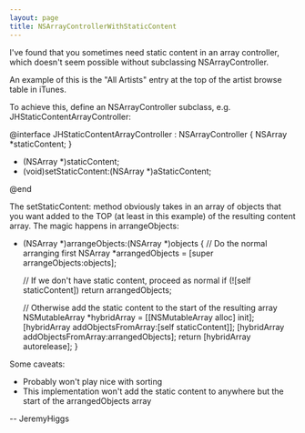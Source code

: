 ```yaml
---
layout: page
title: NSArrayControllerWithStaticContent
---
```


I've found that you sometimes need static content in an array controller, which doesn't seem possible without subclassing NSArrayController.

An example of this is the "All Artists" entry at the top of the artist browse table in iTunes.

To achieve this, define an NSArrayController subclass, e.g. JHStaticContentArrayController:

    
@interface JHStaticContentArrayController : NSArrayController
{
	NSArray *staticContent;
}

- (NSArray *)staticContent;
- (void)setStaticContent:(NSArray *)aStaticContent;

@end


The setStaticContent: method obviously takes in an array of objects that you want added to the TOP (at least in this example) of the resulting content array. The magic happens in arrangeObjects:

    
- (NSArray *)arrangeObjects:(NSArray *)objects
{
	// Do the normal arranging first
	NSArray *arrangedObjects = [super arrangeObjects:objects];
	
	// If we don't have static content, proceed as normal
	if (![self staticContent])
		return arrangedObjects;
	
	// Otherwise add the static content to the start of the resulting array
	NSMutableArray *hybridArray = [[NSMutableArray alloc] init];
	[hybridArray addObjectsFromArray:[self staticContent]];
	[hybridArray addObjectsFromArray:arrangedObjects];
	return [hybridArray autorelease];
}


Some caveats:

* Probably won't play nice with sorting
* This implementation won't add the static content to anywhere but the start of the arrangedObjects array


-- JeremyHiggs

